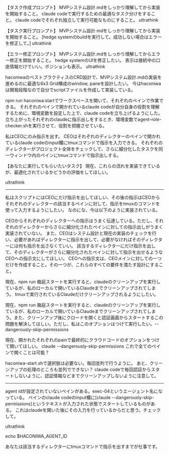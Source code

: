【タスク作成プロンプト】
MVPシステム設計.mdをしっかり理解してから実装を開始すること。
claude codeで実行するための最適なタスク分けをすること。
claude codeでそれぞれ独立して実行可能なものにすること。
ultrathink

【タスク実行プロンプト】
MVPシステム設計.mdをしっかり理解してから実装を開始すること。
[hedge systemのbuildを実行して。成功しない場合はエラーを修正して。]
ultrathink

【エラー修正プロンプト】
MVPシステム設計.mdをしっかり理解してからエラー修正を開始すること。
hedge systemのUIを修正したい。
表示は接続中の口座情報だけでいい。ポジションも表示。
ultrathink

<!-- .haconiwa/README.md
このガイドをしっかり理解してから開始すること。
特にこの部分 -> ### CRD-Based Architecture -->

<!-- 現在haconiwaが開発中でceoがそれぞれのペインの状況を確認したりできないということは理解している。そのため開発を進めるには私のサポートが必要だと思います。なので私の必要なサポート内容についてもこちらにまとめている。必要があれば更新して。
tasks/user-ceo-responsibilities.md -->

haconiwaのベストプラクティスのCRD設計で、MVPシステム設計.mdの実装を進めるのに最適な6x3 Grid構成のwindow, paneを設計したい。
今はhaconiwaは開発段階なので自分でscriptファイルを作成して実装している。

npm run haconiwa:startでワークスペースを開いて、それぞれのペインで作業できる。
それぞれのペインで開かれているclaude codeが自分自身の役割を理解するために、環境変数を設定した上で、claude codeを立ち上げるようにした。
立ち上がったそれぞれのclaudeに指示出しをするとき、環境変数でagent-role-checker.shを実行させて、役割を把握させている。

私はCEOにのみ指示を出す。
CEOはそれぞれのディレクターのペインで開かれているclaude codeのinput欄にtmuxコマンドで指示を入力できる。
それぞれのディレクターがプロジェクト全体をチェックして、さらに細分化したタスクを同一ウィンドウ内のペインにtmuxコマンドで指示出しする。

【あなたに実行してもらいたいタスク】
現在、これらの流れを実装できているが、最適化されているかどうかの評価をしてほしい。

ultrathink

---

私はスクリプトにはCEOにだけ指示を出してほしい、その後の指示はCEOからそれぞれのディレクターの該当するペインに対して、指示をtmuxのコマンドを使って入力するようにしたい。
なのにな、今は以下のように実装されている。

CEOからそれぞれのディレクターへの指示はうまく伝達している。ただし、それぞれのディレクターからさらに細分化されたペインに対しての指示出しがうまく実装されていない。
また、CEOはシステム設計と現在の実装のチェックを行い、必要があればディレクターに指示を出して、必要がなければそのディレクターには何も指示を出さなくていい。
該当するディレクターにだけ指示を出して、そのディレクターがさらに細分化されたペインに対して指示を出せるようなCEOへの指示文にしてほしい。
CEOへの指示文は、CEOメインに対しての一つだけを作成すること。その一つが、これらのすべての要件を満たす設計にすること。


現在、npm run 箱庭スタートを実行すると、claudeのクリーンアップを実行しているが、私のローカルで開いているClaudeまでクリーンアップされてしまう。
tmuxで実行されているClaudeだけクリーンアップされるようにしたい。


現在、npm run 箱庭スタートを実行すると、claudeのクリーンアップを実行しているが、私のローカルで開いているClaudeまでクリーンアップされてしまう。また、クリーンアップ後にクロードを開くと認証画面からスタートするこの問題を解決してほしい。ただし、私はこのオプションはつけて実行したい。--dangerously-skip-permissions

現在、開かれたそれぞれのpainで最終的にクラウドコードのオプションをつけて開いてほしい。
claude --dangerously-skip-permissions
これで全てのペインで開くことは可能？

haconiwa-start.shで選択肢は必要ない。毎回並列で行うように。
あと、クリーンアップの処理のところも並列でできない？
claude codeで毎回認証からスタートしないように、認証情報などまでクリーンアップしないように注意して。

---

agent idが設定されていないペインがある。exec-04というエージェント名になっている。
ペインのclaude codeのinput欄に[claude --dangerously-skip-permissions]というテキストが入力された状態でスタートしているものがある。
これはclaudeを開いた後にその入力を行っているからだと思う。チェックして。

ultrathink

echo $HACONIWA_AGENT_ID


あなたは該当するディレクターにtmuxコマンドで指示を出すまでが仕事です。